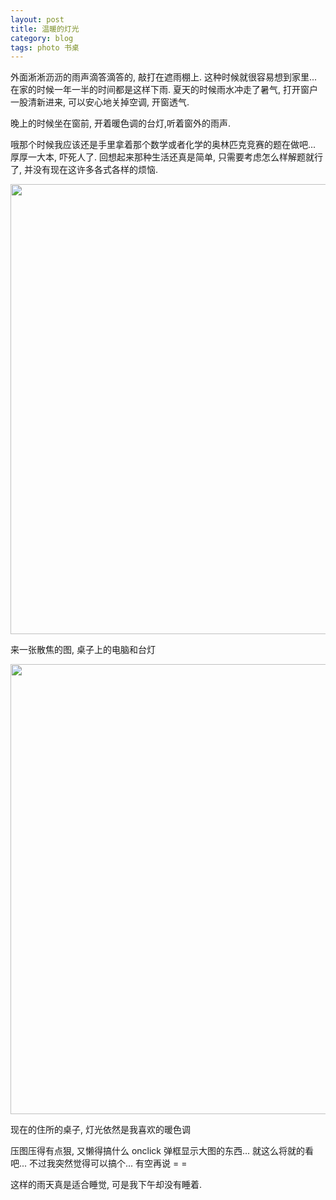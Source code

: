 ```yaml
---
layout: post
title: 温暖的灯光
category: blog
tags: photo 书桌
---
```


外面淅淅沥沥的雨声滴答滴答的, 敲打在遮雨棚上. 这种时候就很容易想到家里... 在家的时候一年一半的时间都是这样下雨. 夏天的时候雨水冲走了暑气, 打开窗户一股清新进来, 可以安心地关掉空调, 开窗透气.

晚上的时候坐在窗前, 开着暖色调的台灯,听着窗外的雨声.

哦那个时候我应该还是手里拿着那个数学或者化学的奥林匹克竞赛的题在做吧... 厚厚一大本, 吓死人了. 回想起来那种生活还真是简单, 只需要考虑怎么样解题就行了, 并没有现在这许多各式各样的烦恼.

<img src="https://raw.githubusercontent.com/tonicbupt/tonicbupt.github.io/master/images/pic/photo-%E6%95%A3%E7%84%A6-%E6%A1%8C%E5%AD%90-1.jpg-large" style="width:720px;" class="center"/>
<p class="center">来一张散焦的图, 桌子上的电脑和台灯<p>

<img src="https://raw.githubusercontent.com/tonicbupt/tonicbupt.github.io/master/images/pic/photo-%E6%A1%8C%E5%AD%90-1-1.jpg-large" style="width:720px;" class="center"/>
<p class="center">现在的住所的桌子, 灯光依然是我喜欢的暖色调<p>

压图压得有点狠, 又懒得搞什么 onclick 弹框显示大图的东西... 就这么将就的看吧...
不过我突然觉得可以搞个... 有空再说 = =

这样的雨天真是适合睡觉, 可是我下午却没有睡着.
